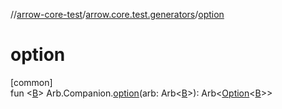 //[arrow-core-test](../../index.md)/[arrow.core.test.generators](index.md)/[option](option.md)

# option

[common]\
fun &lt;[B](option.md)&gt; Arb.Companion.[option](option.md)(arb: Arb&lt;[B](option.md)&gt;): Arb&lt;[Option](../../../arrow-core/arrow-core/arrow.core/-option/index.md)&lt;[B](option.md)&gt;&gt;
